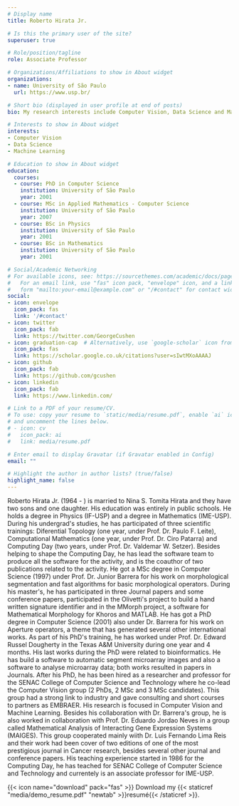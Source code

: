 ```yaml
---
# Display name
title: Roberto Hirata Jr.

# Is this the primary user of the site?
superuser: true

# Role/position/tagline
role: Associate Professor 

# Organizations/Affiliations to show in About widget
organizations:
- name: University of São Paulo
  url: https://www.usp.br/

# Short bio (displayed in user profile at end of posts)
bio: My research interests include Computer Vision, Data Science and Machine Learning.

# Interests to show in About widget
interests:
- Computer Vision
- Data Science
- Machine Learning

# Education to show in About widget
education:
  courses:
  - course: PhD in Computer Science
    institution: University of São Paulo
    year: 2001
  - course: MSc in Applied Mathematics - Computer Science
    institution: University of São Paulo
    year: 2007
  - course: BSc in Physics
    institution: University of São Paulo
    year: 2001
  - course: BSc in Mathematics
    institution: University of São Paulo
    year: 2001 

# Social/Academic Networking
# For available icons, see: https://sourcethemes.com/academic/docs/page-builder/#icons
#   For an email link, use "fas" icon pack, "envelope" icon, and a link in the
#   form "mailto:your-email@example.com" or "/#contact" for contact widget.
social:
- icon: envelope
  icon_pack: fas
  link: '/#contact'
- icon: twitter
  icon_pack: fab
  link: https://twitter.com/GeorgeCushen
- icon: graduation-cap  # Alternatively, use `google-scholar` icon from `ai` icon pack
  icon_pack: fas
  link: https://scholar.google.co.uk/citations?user=sIwtMXoAAAAJ
- icon: github
  icon_pack: fab
  link: https://github.com/gcushen
- icon: linkedin
  icon_pack: fab
  link: https://www.linkedin.com/

# Link to a PDF of your resume/CV.
# To use: copy your resume to `static/media/resume.pdf`, enable `ai` icons in `params.toml`, 
# and uncomment the lines below.
# - icon: cv
#   icon_pack: ai
#   link: media/resume.pdf

# Enter email to display Gravatar (if Gravatar enabled in Config)
email: ""

# Highlight the author in author lists? (true/false)
highlight_name: false
---
```


Roberto Hirata Jr. (1964 - ) is married to Nina S. Tomita Hirata and they have two sons and one daughter. His education was entirely in public schools. He holds a degree in Physics (IF-USP) and a degree in Mathematics (IME-USP). During his undergrad's studies, he has participated of three scientific trainings: Diferential Topology (one year, under Prof. Dr. Paulo F. Leite), Computational Mathematics (one year, under Prof. Dr. Ciro Patarra) and Computing Day (two years, under Prof. Dr. Valdemar W. Setzer). Besides helping to shape the Computing Day, he has lead the software team to produce all the software for the activity, and is the coauthor of two publications related to the activity. He got a MSc degree in Computer Science (1997) under Prof. Dr. Junior Barrera for his work on morphological segmentation and fast algorithms for basic morphological operators. During his master's, he has participated in three Journal papers and some conference papers, participated in the Olivetti's project to build a hand written signature identifier and in the MMorph project, a software for Mathematical Morphology for Khoros and MATLAB. He has got a PhD degree in Computer Science (2001) also under Dr. Barrera for his work on Aperture operators, a theme that has generated several other international works. As part of his PhD's training, he has worked under Prof. Dr. Edward Russel Dougherty in the Texas A&M University during one year and 4 months. His last works during the PhD were related to bioinformatics. He has build a software to automatic segment microarray images and also a software to analyse microarray data; both works resulted in papers in Journals. After his PhD, he has been hired as a researcher and professor for the SENAC College of Computer Science and Technology where he co-lead the Computer Vision group (2 PhDs, 2 MSc and 3 MSc candidates). This group had a strong link to industry and gave consulting and short courses to partners as EMBRAER. His research is focused in Computer Vision and Machine Learning. Besides his collaboration with Dr. Barrera's group, he is also worked in collaboration with Prof. Dr. Eduardo Jordao Neves in a group called Mathematical Analysis of Interacting Gene Expression Systems (MAIGES). This group cooperated mainly wiith Dr. Luis Fernando Lima Reis and their work had been cover of two editions of one of the most prestigious journal in Cancer research, besides several other journal and conference papers. His teaching experience started in 1986 for the Computing Day, he has teached for SENAC College of Computer Science and Technology and currentely is an associate professor for IME-USP.


{{< icon name="download" pack="fas" >}} Download my {{< staticref "media/demo_resume.pdf" "newtab" >}}resumé{{< /staticref >}}.
